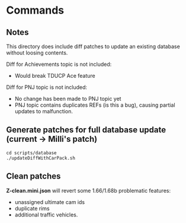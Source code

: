 # Commands

## Notes

This directory does include diff patches to update an existing database without loosing contents.

Diff for Achievements topic is not included:

- Would break TDUCP Ace feature

Diff for PNJ topic is not included:

- No change has been made to PNJ topic yet
- PNJ topic contains duplicates REFs (is this a bug), causing partial updates to malfunction.

## Generate patches for full database update (current -> Milli's patch)

    cd scripts/database
    ./updateDiffWithCarPack.sh

## Clean patches

**Z-clean.mini.json** will revert some 1.66/1.68b problematic features:

- unassigned ultimate cam ids
- duplicate rims
- additional traffic vehicles.
